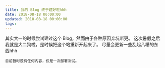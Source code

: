 ```yaml
---
title: 我的 Blog 终于建好啦hhh
date: 2018-08-18 00:00:00
updated: 2018-08-18 00:00:00
tags:
---
```

其实大一的时候尝试建过这个 Blog，然而由于各种原因弃坑断更。
这次暑假之后我就是大二狗啦，是时候把这个站重新开起来了。
尽量会更新一些乱起八糟的东西hhh

```
目前暂时没有任何内容，仅是一次部署测试。
```